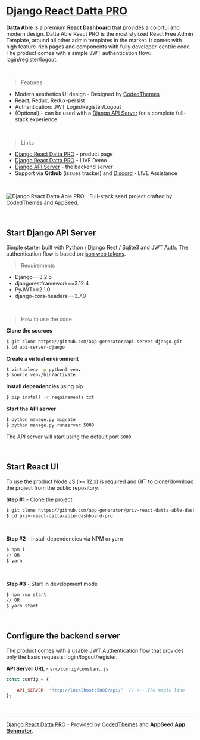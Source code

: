 # [Django React Datta PRO](https://appseed.us/product/django-react-datta-able-pro)

**Datta Able** is a premium **React Dashboard** that provides a colorful and modern design. Datta Able React PRO is the most stylized React Free Admin Template, around all other admin templates in the market. It comes with high feature-rich pages and components with fully developer-centric code. The product comes with a simple JWT authentication flow: login/register/logout.

<br />

> Features

- Modern aesthetics UI design - Designed by [CodedThemes](https://codedthemes.com/)
- React, Redux, Redux-persist
- Authentication: JWT Login/Register/Logout
- (Optional) - can be used with a [Django API Server](https://github.com/app-generator/api-server-django) for a complete full-stack experience 

<br />

> Links

- [Django React Datta PRO](https://appseed.us/product/django-react-datta-able-pro) - product page
- [Django React Datta PRO](https://django-react-datta-able-pro.appseed-srv1.com) - LIVE Demo
- [Django API Server](https://github.com/app-generator/api-server-server) - the backend server 
- Support via **Github** (issues tracker) and [Discord](https://appseed.us/support) - LIVE Assistance 

<br >

![Django React Datta Able PRO - Full-stack seed project crafted by CodedThemes and AppSeed.](https://user-images.githubusercontent.com/51070104/127490429-45d8eaa4-2b78-4394-99d1-4f63307752f1.png)

<br />

## Start Django API Server

Simple starter built with Python / Django Rest / Sqlite3 and JWT Auth. The authentication flow is based on [json web tokens](https://jwt.io).

> Requirements

- Django==3.2.5
- djangorestframework==3.12.4
- PyJWT==2.1.0
- django-cors-headers==3.7.0 

<br />

> How to use the code

**Clone the sources**

```bash
$ git clone https://github.com/app-generator/api-server-django.git
$ cd api-server-django
```

**Create a virtual environment**

```bash
$ virtualenv -p python3 venv
$ source venv/bin/activate
```

**Install dependencies** using pip

```bash
$ pip install -r requirements.txt
```

**Start the API server** 

```bash
$ python manage.py migrate
$ python manage.py runserver 5000
```

The API server will start using the default port `5000`. 

<br />

## Start React UI 

To use the product Node JS (>= 12.x) is required and GIT to clone/download the project from the public repository.

**Step #1** - Clone the project

```bash
$ git clone https://github.com/app-generator/priv-react-datta-able-dashboard-pro.git
$ cd priv-react-datta-able-dashboard-pro
```

<br >

**Step #2** - Install dependencies via NPM or yarn

```bash
$ npm i
// OR
$ yarn
```

<br />

**Step #3** - Start in development mode

```bash
$ npm run start 
// OR
$ yarn start
```

<br />

## Configure the backend server

The product comes with a usable JWT Authentication flow that provides only the basic requests: login/logout/register. 

**API Server URL** - `src/config/constant.js` 

```javascript
const config = {
    ...
    API_SERVER: 'http://localhost:5000/api/'  // <-- The magic line
};
```

<br />

---
[Django React Datta PRO](https://appseed.us/product/django-react-datta-able-pro) - Provided by [CodedThemes](https://codedthemes.com/) and **AppSeed [App Generator](https://appseed.us/app-generator)**.
